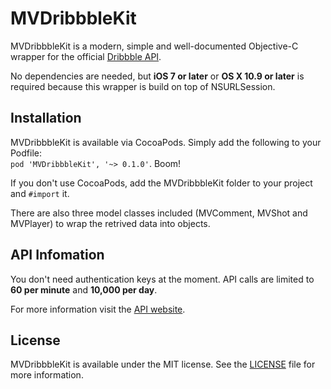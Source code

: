# MVDribbbleKit
MVDribbbleKit is a modern, simple and well-documented Objective-C wrapper for the official [Dribbble API](https://dribbble.com/api).

No dependencies are needed, but **iOS 7 or later** or **OS X 10.9 or later** is required because this wrapper is build on top of NSURLSession.

## Installation
MVDribbbleKit is available via CocoaPods. Simply add the following to your Podfile:<br />
`pod 'MVDribbbleKit', '~> 0.1.0'`. Boom!

If you don't use CocoaPods, add the MVDribbbleKit folder to your project and `#import` it.

There are also three model classes included (MVComment, MVShot and MVPlayer) to wrap the retrived data into objects.

## API Infomation
You don't need authentication keys at the moment. API calls are limited to **60 per minute** and **10,000 per day**.

For more information visit the [API website](https://dribbble.com/api).

## License
MVDribbbleKit is available under the MIT license. See the [LICENSE](https://github.com/marcelvoss/MVDribbbleKit/blob/master/LICENSE.md) file for more information.